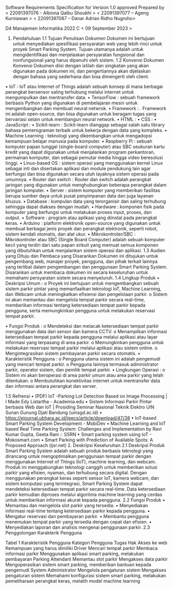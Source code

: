 
Software Requirements Specification
for
<Web Smart Parking System Berbasis IoT>
Version 1.0 approved
Prepared by 
< 22091397076 - Albiona Qalbu Shoukhi >
< 22091397077 – Ageng Kurniawan >
< 22091397087 – Danar Adrian  Ridho Nugroho>


D4 Manajemen Informatika 2022 C
< 09 September 2023 > 

1.	Pendahuluan
1.1	Tujuan Penulisan Dokumen
Dokumen ini bertujuan untuk menyediakan spesifikasi persyaratan web yang lebih rinci untuk proyek Smart Parking System. Tujuan utamanya adalah untuk mengidentifikasi dan menjelaskan persyaratan fungsional dan nonfungsional yang harus dipenuhi oleh sistem.
1.2	Konvensi Dokumen
Konvensi Dokumen diisi dengan istilah dan singkatan yang akan digunakan pada dokumen ini, dan pengertiannya akan dijelaskan dengan bahasa yang sederhana dan bisa dimengerti oleh client.

•	IoT : IoT atau Internet of Things adalah sebuah konsep di mana berbagai perangkat bersensor saling terhubung melalui internet untuk mengumpulkan dan mentransfer data.
•	TensorFlow : sebuah framework berbasis Python yang digunakan di pembelajaran mesin untuk mengembangkan dan membuat neural netwrok.
•	Framework : . Framework ini adalah open-source, dan bisa digunakan untuk beragam tugas yang bervariasi selain untuk membangun neural network.
•	HTML :
•	CSS :
•	JavaScript :
•	Scikit-learn : Scikit-learn dianggap sebagai salah satu library bahasa pemerograman terbaik untuk bekerja dengan data yang kompleks.
•	Machine Learning : teknologi yang dikembangkan untuk mengadopsi kemampuan belajar manusia pada komputer.
•	Raspberry Pi : sebuah komputer papan tunggal (single-board computer) atau SBC seukuran kartu kredit yang dapat digunakan untuk menjalankan program perkantoran, permainan komputer, dan sebagai pemutar media hingga video beresolusi tinggi.
•	Linux-based OS : sistem operasi yang menggunakan kernel Linux sebagai inti dan disertakan aplikasi dan module pendukung lain agar berfungsi dan bisa digunakan secara utuh layaknya sistem operasi pada umumnya.
•	Router dan switch : Router dan switch adalah perangkat jaringan yang digunakan untuk menghubungkan beberapa perangkat dalam jaringan komputer.
•	Server : sistem komputer yang memberikan fasilitas berupa sumber daya untuk pusat penyimpanan data dan juga layanan khusus.
•	Database : kumpulan data yang terorganisir dan saling terhubung sehingga dapat diakses dengan mudah.
•	Hardware : komponen fisik pada komputer yang berfungsi untuk melakukan proses input, proses, dan output.
•	Software : program atau aplikasi yang diinstal pada perangkat keras.
•	Arduino : platform elektronik open-source yang digunakan untuk membuat berbagai jenis proyek dan perangkat elektronik, seperti robot, sistem kendali otomatis, dan alat ukur.
•	Mikrokontroler/SBC : Mikrokontroler atau SBC (Single Board Computer) adalah sebuah komputer kecil yang terdiri dari satu papan sirkuit yang memuat semua komponen yang dibutuhkan untuk menjalankan sistem operasi dan aplikasi.
1.3	Audien yang Dituju dan Pembaca yang Disarankan
Dokumen ini ditujukan untuk pengembang web, manajer proyek, pengguna, dan pihak terkait lainnya yang terlibat dalam pengembangan dan penggunaan Smart Parking System. Disarankan untuk membaca dokumen ini secara keseluruhan untuk memahami persyaratan sistem secara menyeluruh.
1.4	Lingkup Produk
•	Deskripsi Umum :
o	Proyek ini bertujuan untuk mengembangkan sebuah sistem parkir pintar yang memanfaatkan teknologi IoT, Machine Learning, dan Webcam untuk meningkatkan efisiensi dan pengelolaan parkir.
o	Sistem ini akan memantau dan mengelola tempat parkir secara real-time, memberikan informasi tentang ketersediaan tempat parkir kepada pengguna, serta memungkinkan pengguna untuk melakukan reservasi tempat parkir.




•	Fungsi Produk :
o	Mendeteksi dan melacak ketersediaan tempat parkir menggunakan data dari sensor dan kamera CCTV.
o	Menampilkan informasi ketersediaan tempat parkir kepada pengguna melalui aplikasi atau layar informasi yang terpasang di area parkir.
o	Memungkinkan pengguna untuk melakukan reservasi tempat parkir melalui aplikasi atau sistem online.
o	Mengintegrasikan sistem pembayaran parkir secara otomatis.
•	Karakteristik Pengguna :
o	Pengguna utama sistem ini adalah pengemudi yang mencari tempat parkir.
o	Pengguna lainnya termasuk administrator parkir, operator sistem, dan pemilik tempat parkir.
•	Lingkungan Operasi :
o	Sistem ini akan beroperasi di area parkir umum atau area parkir yang telah ditentukan.
o	Membutuhkan konektivitas internet untuk mentransfer data dan informasi antara perangkat dan server.


1.5	Refrensi
•	(PDF) IoT -Parking Lot Detection Based on Image Processing | I Made Edy Listartha - Academia.edu
•	Sistem Informasi Parkir Pintar berbasis Web dan IoT | Prosiding Seminar Nasional Teknik Elektro UIN Sunan Gunung Djati Bandung (uinsgd.ac.id)
•	https://ejournal.ubhara.ac.id/jeecs/article/download/47/38
•	IoT-based Smart Parking System Development - MobiDev
•	Machine Learning and IoT based Real Time Parking System: Challenges and Implementation by Ravi Kumar Gupta, Geeta Rani :: SSRN
•	Smart parking system using IoT - Mokosmart.com
•	Smart Parking with Prediction of Available Spots: A Proposed Approach (ijsr.net)
2.	Deskripsi Keseluruhan
2.1	Deskripsi Produk 
Smart Parking System adalah sebuah produk berbasis teknologi yang dirancang untuk mengoptimalkan penggunaan tempat parkir dengan menggunakan Internet of Things (IoT), machine learning, dan webcam. Produk ini menggabungkan teknologi canggih untuk memberikan solusi parkir yang efisien, nyaman, dan terhubung secara digital.
Dengan menggunakan perangkat keras seperti sensor IoT, kamera webcam, dan sistem komputasi yang terintegrasi, Smart Parking System dapat mendeteksi ketersediaan tempat parkir secara real-time. Data ketersediaan parkir kemudian diproses melalui algoritma machine learning yang cerdas untuk memberikan informasi akurat kepada pengguna.
2.2	Fungsi Produk 
•	Memantau dan mengelola slot parkir yang tersedia.
•	Menyediakan informasi real-time tentang ketersediaan parkir kepada pengguna.
•	Mengatur reservasi dan pembayaran parkir.
•	Membantu pengguna menemukan tempat parkir yang tersedia dengan cepat dan efisien.
•	Menyediakan laporan dan analisis mengenai penggunaan parkir.
2.3	Penggolongan Karakterik Pengguna
<Identifikasi berbagai golongan pengguna yang terkait dengan produk yang dikembangkan>

Tabel 1 Karakteristik Pengguna
Kategori Pengguna	Tugas	Hak Akses ke web	Kemampuan yang harus dimiliki
Driver	Mencari tempat parkir	Membaca informasi parkir	Menggunakan aplikasi smart parking, melakukan pembayaran
Parking Attendant	Memantau slot parkir	Mengakses data parkir          	Mengoperasikan sistem smart parking, memberikan bantuan kepada pengemudi
System Administrator	Mengelola pengaturan sistem	Mengakses pengaturan sistem	Memahami konfigurasi sistem smart parking, melakukan pemeliharaan perangkat keras, melatih model machine learning

